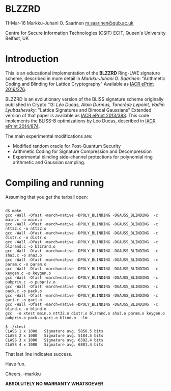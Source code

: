 BLZZRD
======

11-Mar-16  Markku-Juhani O. Saarinen <m.saarinen@qub.ac.uk>

Centre for Secure Information Technologies (CSIT)
ECIT, Queen's University Belfast, UK

# Introduction

This is an educational implementation of the **BLZZRD** 
Ring-LWE signature scheme, described in more detail
in *Markku-Juhani O. Saarinen*: "Arithmetic Coding and Blinding for Lattice Cryptography"
Available as [IACR ePrint 2016/276](https://eprint.iacr.org/2016/276).

BLZZRD is an evolutionary version of the
BLISS signature scheme originally published in Crypto '13:
*Léo Ducas, Alain Durmus, Tancrède Lepoint, Vadim Lyubashevsky*:
"Lattice Signatures and Bimodal Gaussians"
Extended version of that paper is available as 
[IACR ePrint 2013/383](https://eprint.iacr.org/2013/383). This code implements
the BLISS-B optimizations by Léo Ducas, described in
[IACR ePrint 2014/874](https://eprint.iacr.org/2014/874).

The main experimental modifications are:

* Modified random oracle for Post-Quantum Security
* Arithmetic Coding for Signature Compression and Decompression
* Experimental blinding side-channel protections for polynomial ring
	arithmetic and Gaussian sampling.

# Compiling and running

Assuming that you get the tarball open:
```

d$ make
gcc -Wall -Ofast -march=native -DPOLY_BLINDING -DGAUSS_BLINDING  -c main.c -o main.o
gcc -Wall -Ofast -march=native -DPOLY_BLINDING -DGAUSS_BLINDING  -c ntt32.c -o ntt32.o
gcc -Wall -Ofast -march=native -DPOLY_BLINDING -DGAUSS_BLINDING  -c distr.c -o distr.o
gcc -Wall -Ofast -march=native -DPOLY_BLINDING -DGAUSS_BLINDING  -c blzrand.c -o blzrand.o
gcc -Wall -Ofast -march=native -DPOLY_BLINDING -DGAUSS_BLINDING  -c sha3.c -o sha3.o
gcc -Wall -Ofast -march=native -DPOLY_BLINDING -DGAUSS_BLINDING  -c param.c -o param.o
gcc -Wall -Ofast -march=native -DPOLY_BLINDING -DGAUSS_BLINDING  -c keygen.c -o keygen.o
gcc -Wall -Ofast -march=native -DPOLY_BLINDING -DGAUSS_BLINDING  -c pubpriv.c -o pubpriv.o
gcc -Wall -Ofast -march=native -DPOLY_BLINDING -DGAUSS_BLINDING  -c pack.c -o pack.o
gcc -Wall -Ofast -march=native -DPOLY_BLINDING -DGAUSS_BLINDING  -c gari.c -o gari.o
gcc -Wall -Ofast -march=native -DPOLY_BLINDING -DGAUSS_BLINDING  -c blind.c -o blind.o
gcc  -o xtest main.o ntt32.o distr.o blzrand.o sha3.o param.o keygen.o pubpriv.o pack.o gari.o blind.o  -lm

$ ./xtest 
CLASS 1 x 1000   Signature avg. 5858.5 bits
CLASS 2 x 1000   Signature avg. 5184.5 bits
CLASS 3 x 1000   Signature avg. 6392.4 bits
CLASS 4 x 1000   Signature avg. 6881.4 bits
```
That last line indicates success.

Have fun.

Cheers, -markku

**ABSOLUTELY NO WARRANTY WHATSOEVER**

